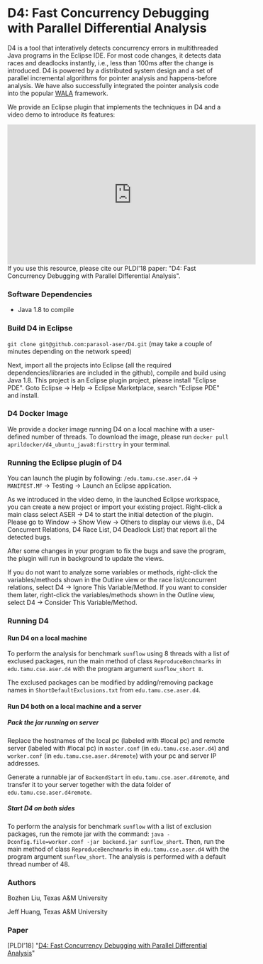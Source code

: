 # D4: Fast Concurrency Debugging with Parallel Differential Analysis

D4 is a tool that interatively detects concurrency errors in multithreaded Java programs in the Eclipse IDE. For most code changes, it detects data races and deadlocks instantly, i.e., less than 100ms after the change is introduced. D4 is powered by a distributed system design and a set of parallel incremental algorithms for pointer analysis and happens-before analysis. We have also successfully integrated the pointer analysis code into the popular [WALA](https://github.com/april1989/Incremental_Points_to_Analysis.git) framework.

We provide an Eclipse plugin that implements the techniques in D4 and a video demo to introduce its features: 
<iframe width="560" height="315" src="https://www.youtube.com/embed/sAF4WYl7ANU" frameborder="0" allow="autoplay; encrypted-media" allowfullscreen></iframe>
If you use this resource, please cite our PLDI'18 paper: "D4: Fast Concurrency Debugging with Parallel Differential Analysis".

### Software Dependencies
- Java 1.8 to compile

### Build D4 in Eclipse

````git clone git@github.com:parasol-aser/D4.git```` (may take a couple of minutes depending on the network speed)

Next, import all the projects into Eclipse (all the required dependencies/libraries are included in the github), compile and build using Java 1.8. This project is an Eclipse plugin project, please install "Eclipse PDE". Goto Eclipse -> Help -> Eclipse Marketplace, search "Eclipse PDE" and install. 

### D4 Docker Image
We provide a docker image running D4 on a local machine with a user-defined number of threads. To download the image, please run 
````docker pull aprildocker/d4_ubuntu_java8:firsttry```` 
in your terminal. 

### Running the Eclipse plugin of D4 
You can launch the plugin by following:  ````/edu.tamu.cse.aser.d4```` -> ````MANIFEST.MF```` -> Testing -> Launch an Eclipse application. 

As we introduced in the video demo, in the launched Eclipse workspace, you can create a new project or import your existing project. Right-click a main class select ASER -> D4 to start the initial detection of the plugin. Please go to Window -> Show View -> Others to display our views (i.e., D4 Concurrent Relations, D4 Race List, D4 Deadlock List) that report all the detected bugs. 

After some changes in your program to fix the bugs and save the program, the plugin will run in background to update the views.

If you do not want to analyze some variables or methods, right-click the variables/methods shown in the Outline view or the race list/concurrent relations, select D4 -> Ignore This Variable/Method. If you want to consider them later, right-click the variables/methods shown in the Outline view, select D4 -> Consider This Variable/Method.


### Running D4 
#### Run D4 on a local machine
To perform the analysis for benchmark ````sunflow```` using 8 threads with a list of exclused packages, run the main method of class ````ReproduceBenchmarks```` in ````edu.tamu.cse.aser.d4```` with the program argument ````sunflow_short 8````.

The exclused packages can be modified by adding/removing package names in ````ShortDefaultExclusions.txt```` from ````edu.tamu.cse.aser.d4````.

#### Run D4 both on a local machine and a server
##### Pack the jar running on server
Replace the hostnames of the local pc (labeled with #local pc) and remote server (labeled with #local pc) in ````master.conf```` (in ````edu.tamu.cse.aser.d4````) and ````worker.conf```` (in ````edu.tamu.cse.aser.d4remote````) with your pc and server IP addresses.

Generate a runnable jar of ````BackendStart```` in ````edu.tamu.cse.aser.d4remote````, and transfer it to your server together with the data folder of ````edu.tamu.cse.aser.d4remote````.

##### Start D4 on both sides
To perform the analysis for benchmark ````sunflow```` with a list of exclusion packages, run the remote jar with the command: ````java -Dconfig.file=worker.conf -jar backend.jar sunflow_short````. Then, run the main method of class ````ReproduceBenchmarks```` in ````edu.tamu.cse.aser.d4```` with the program argument ````sunflow_short````. The analysis is performed with a default thread number of 48. 


### Authors
Bozhen Liu, Texas A&M University

Jeff Huang, Texas A&M University

### Paper
[PLDI'18] "[D4: Fast Concurrency Debugging with Parallel Differential Analysis](https://parasol.tamu.edu/~jeff/d4.pdf)"
